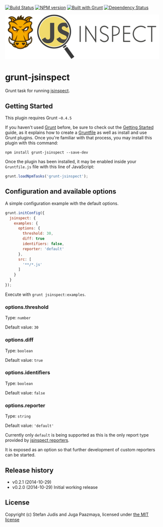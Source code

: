 [![Build Status](http://img.shields.io/travis/stefanjudis/grunt-jsinspect.svg)](https://travis-ci.org/stefanjudis/grunt-jsinspect) [![NPM version](http://img.shields.io/npm/v/grunt-jsinspect.svg)](http://badge.fury.io/js/grunt-jsinspect) [![Built with Grunt](https://cdn.gruntjs.com/builtwith.png)](http://gruntjs.com/) [![Dependency Status](https://david-dm.org/stefanjudis/grunt-jsinspect.svg)](https://david-dm.org/stefanjudis/grunt-jsinspect)

![image](./logo.jpg)
# grunt-jsinspect

Grunt task for running [jsinspect](https://github.com/danielstjules/jsinspect).


## Getting Started

This plugin requires Grunt `~0.4.5`

If you haven't used [Grunt](http://gruntjs.com/) before, be sure to check out the
[Getting Started](http://gruntjs.com/getting-started) guide, as it explains how to
create a [Gruntfile](http://gruntjs.com/sample-gruntfile) as well as install and
use Grunt plugins. Once you're familiar with that process, you may install this
plugin with this command:

```shell
npm install grunt-jsinspect --save-dev
```

Once the plugin has been installed, it may be enabled inside your `Gruntfile.js`
file with this line of JavaScript:

```js
grunt.loadNpmTasks('grunt-jsinspect');
```

## Configuration and available options

A simple configuration example with the default options.

```js
grunt.initConfig({
  jsinspect: {
    examples: {
      options: {
        threshold: 30,
        diff: true
        identifiers: false,
        reporter: 'default'
      },
      src: [
        '**/*.js'
      ]
    }
  }
});
```

Execute with `grunt jsinspect:examples`.

### options.threshold

Type: `number`

Default value: `30`


### options.diff

Type: `boolean`

Default value: `true`


### options.identifiers

Type: `boolean`

Default value: `false`


### options.reporter

Type: `string`

Default value: `'default'`

Currently only `default` is being supported as this is the only report type provided
by [jsinspect reporters](https://github.com/danielstjules/jsinspect/blob/master/lib/reporters/index.js).

It is exposed as an option so that further development of custom reporters can be started.


## Release history

* v0.2.1 (2014-10-29)
* v0.2.0 (2014-10-29) Initial working release

## License


Copyright (c) Stefan Judis and Juga Paazmaya, licensed under [the MIT license](LICENSE-MIT)
